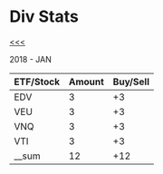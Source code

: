 Div Stats
======

[<<<](https://github.com/ttltrk/ELSE/blob/master/CRD/DIV/CRD.MD)

2018 - JAN

| ETF/Stock | Amount   | Buy/Sell | 
|-----------|----------|----------|
| EDV       | 3        | +3       | 
| VEU       | 3        | +3       | 
| VNQ       | 3        | +3       | 
| VTI       | 3        | +3       | 
|__sum      | 12       | +12      |
